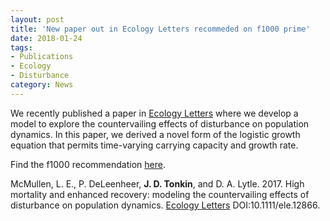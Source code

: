 ```yaml
---
layout: post
title: 'New paper out in Ecology Letters recommeded on f1000 prime' 
date: 2018-01-24
tags:
- Publications
- Ecology
- Disturbance
category: News
---
```


We recently published a paper in [Ecology Letters](http://dx.doi.org/10.1111/ele.12866) where we develop a model to explore the countervailing effects of disturbance on population dynamics. In this paper, we derived a novel form of the logistic growth equation that permits time-varying carrying capacity and growth rate.

Find the f1000 recommendation [here](https://f1000.com/prime/732394087). 

McMullen, L. E., P. DeLeenheer, **J. D. Tonkin**, and D. A. Lytle. 2017. High mortality and enhanced recovery: modeling the countervailing effects of disturbance on population dynamics. <a href="http://dx.doi.org/10.1111/ele.12866" target="_blank">Ecology Letters</a> DOI:10.1111/ele.12866. [<i class="fa fa-fw fa-file-pdf-o"></i>](publications/2017_McMullen_etal_Ecology_Letters.pdf)

